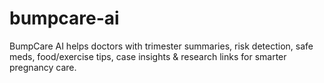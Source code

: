 # bumpcare-ai
BumpCare AI helps doctors with trimester summaries, risk detection, safe meds, food/exercise tips, case insights &amp; research links for smarter pregnancy care.
